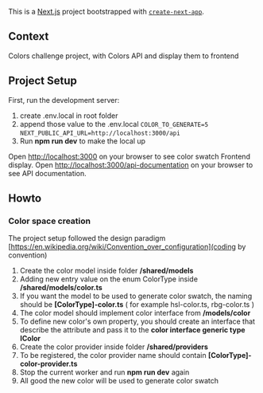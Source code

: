 This is a [Next.js](https://nextjs.org/) project bootstrapped with [`create-next-app`](https://github.com/vercel/next.js/tree/canary/packages/create-next-app).

## Context

Colors challenge project, with Colors API and display them to frontend

## Project Setup

First, run the development server:
1. create .env.local in root folder
2. append those value to the .env.local
`COLOR_TO_GENERATE=5`
`NEXT_PUBLIC_API_URL=http://localhost:3000/api`
3. Run **npm run dev** to make the local up

Open [http://localhost:3000](http://localhost:3000) on your browser to see color swatch Frontend display.
Open [http://localhost:3000/api-documentation](http://localhost:3000/api-documentation) on your browser to see API documentation.

## Howto

### Color space creation

The project setup followed the design paradigm [https://en.wikipedia.org/wiki/Convention_over_configuration](coding by convention)

1. Create the color model inside folder **/shared/models**
1. Adding new entry value on the enum ColorType inside **/shared/models/color.ts**
2. If you want the model to be used to generate color swatch, the naming should be **[ColorType]-color.ts** ( for example hsl-color.ts, rbg-color.ts )
3. The color model should implement color interface from **/models/color**
4. To define new color's own property, you should create an interface that describe the attribute and pass it to the **color interface generic type IColor<T>**
5. Create the color provider inside folder **/shared/providers**
6. To be registered, the color provider name should contain **[ColorType]-color-provider.ts**
7. Stop the current worker and run **npm run dev** again
8. All good the new color will be used to generate color swatch
